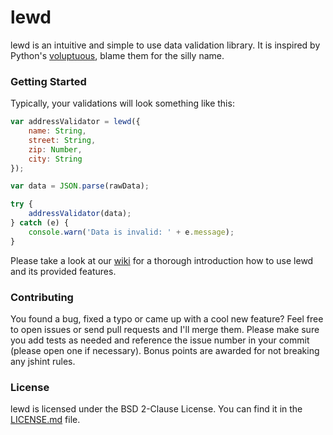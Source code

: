 # lewd
lewd is an intuitive and simple to use data validation library. It is inspired by Python's [voluptuous](https://github.com/alecthomas/voluptuous), blame them for the silly name.

### Getting Started
Typically, your validations will look something like this:
```javascript
var addressValidator = lewd({
    name: String,
    street: String,
    zip: Number,
    city: String
});

var data = JSON.parse(rawData);

try {
    addressValidator(data);
} catch (e) {
    console.warn('Data is invalid: ' + e.message);
}
```
Please take a look at our [wiki](https://github.com/pigulla/lewd/wiki) for a thorough introduction how to use lewd and its provided features.

### Contributing
You found a bug, fixed a typo or came up with a cool new feature? Feel free to open issues or send pull requests and I'll merge them. Please make sure you add tests as needed and reference the issue number in your commit (please open one if necessary). Bonus points are awarded for not breaking any jshint rules.

### License
lewd is licensed under the BSD 2-Clause License. You can find it in the [LICENSE.md](LICENSE.md) file.
